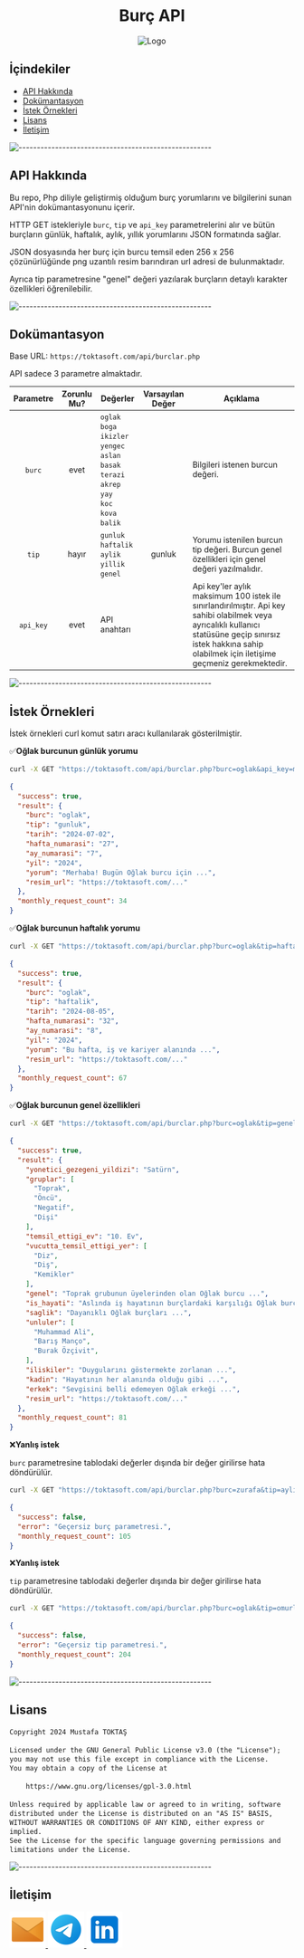 <h1 align="center">Burç API</h1>

<div align=center>
  <img src="./Readme%20Resources/Burç API Logo.png" alt="Logo" width="120" heigh="120"/>
</div>

## **İçindekiler**

- [API Hakkında](#api-hakkında)
- [Dokümantasyon](#dokümantasyon)
- [İstek Örnekleri](#i̇stek-örnekleri)
- [Lisans](#lisans)
- [İletişim](#i̇letişim)


![-----------------------------------------------------](./Readme%20Resources/Çizgi.png)

## API Hakkında

Bu repo, Php diliyle geliştirmiş olduğum burç yorumlarını ve bilgilerini sunan
API'nin dokümantasyonunu içerir.

HTTP GET istekleriyle `burc`, `tip` ve `api_key` parametrelerini alır ve bütün burçların
günlük, haftalık, aylık, yıllık yorumlarını JSON formatında sağlar.

JSON dosyasında her burç için burcu temsil eden 256 x 256 çözünürlüğünde png uzantılı resim barındıran url adresi de bulunmaktadır.

Ayrıca tip parametresine "genel" değeri yazılarak burçların detaylı karakter özellikleri öğrenilebilir.


![-----------------------------------------------------](./Readme%20Resources/Çizgi.png)

## Dokümantasyon

Base URL: `https://toktasoft.com/api/burclar.php`

API sadece 3 parametre almaktadır.

| Parametre                       | Zorunlu Mu?                 | Değerler                                                                                                                       | Varsayılan Değer             | Açıklama                         |
| ------------------------------- | --------------------------- | ------------------------------------------------------------------------------------------------------------------------------ | ---------------------------- |--------------------------------- |
| <p align="center">`burc`</p>    | <p align="center">evet</p>  | `oglak`<br>`boga`<br>`ikizler`<br>`yengec`<br>`aslan`<br>`basak`<br>`terazi`<br>`akrep`<br>`yay`<br>`koc`<br>`kova`<br>`balik` |                              | Bilgileri istenen burcun değeri. |   
| <p align="center">`tip`</p>     | <p align="center">hayır</p> | `gunluk`<br>`haftalik`<br>`aylik`<br>`yillik`<br>`genel`                                                                       | <p align="center">gunluk</p> | Yorumu istenilen burcun tip değeri. Burcun genel özellikleri için genel değeri yazılmalıdır.                                                                                                                    |
| <p align="center">`api_key`</p> | <p align="center">evet</p>  | API anahtarı                                                                                                                   |                              | Api key'ler aylık maksimum 100 istek ile sınırlandırılmıştır. Api key sahibi olabilmek veya ayrıcalıklı kullanıcı statüsüne geçip sınırsız istek hakkına sahip olabilmek için iletişime geçmeniz gerekmektedir. |


![-----------------------------------------------------](./Readme%20Resources/Çizgi.png)

## İstek Örnekleri

İstek örnekleri curl komut satırı aracı kullanılarak gösterilmiştir.

✅**Oğlak burcunun günlük yorumu**

```sh
curl -X GET "https://toktasoft.com/api/burclar.php?burc=oglak&api_key=myapikey"
```

```json
{
  "success": true,
  "result": {
    "burc": "oglak",
    "tip": "gunluk",
    "tarih": "2024-07-02",
    "hafta_numarasi": "27",
    "ay_numarasi": "7",
    "yil": "2024",
    "yorum": "Merhaba! Bugün Oğlak burcu için ...",
    "resim_url": "https://toktasoft.com/..."
  },
  "monthly_request_count": 34
}
```

✅**Oğlak burcunun haftalık yorumu**

```sh
curl -X GET "https://toktasoft.com/api/burclar.php?burc=oglak&tip=haftalik&api_key=myapikey"
```

```json
{
  "success": true,
  "result": {
    "burc": "oglak",
    "tip": "haftalik",
    "tarih": "2024-08-05",
    "hafta_numarasi": "32",
    "ay_numarasi": "8",
    "yil": "2024",
    "yorum": "Bu hafta, iş ve kariyer alanında ...",
    "resim_url": "https://toktasoft.com/..."
  },
  "monthly_request_count": 67
}
```

✅**Oğlak burcunun genel özellikleri**

```sh
curl -X GET "https://toktasoft.com/api/burclar.php?burc=oglak&tip=genel&api_key=myapikey"
```

```json
{
  "success": true,
  "result": {
    "yonetici_gezegeni_yildizi": "Satürn",
    "gruplar": [
      "Toprak",
      "Öncü",
      "Negatif",
      "Dişi"
    ],
    "temsil_ettigi_ev": "10. Ev",
    "vucutta_temsil_ettigi_yer": [
      "Diz",
      "Diş",
      "Kemikler"
    ],
    "genel": "Toprak grubunun üyelerinden olan Oğlak burcu ...",
    "is_hayati": "Aslında iş hayatının burçlardaki karşılığı Oğlak burcudur ...",
    "saglik": "Dayanıklı Oğlak burçları ...",
    "unluler": [
      "Muhammad Ali",
      "Barış Manço",
      "Burak Özçivit",
    ],
    "iliskiler": "Duygularını göstermekte zorlanan ...",
    "kadin": "Hayatının her alanında olduğu gibi ...",
    "erkek": "Sevgisini belli edemeyen Oğlak erkeği ...",
    "resim_url": "https://toktasoft.com/..."
  },
  "monthly_request_count": 81
}
```

❌**Yanlış istek**

`burc` parametresine tablodaki değerler dışında bir değer girilirse hata döndürülür.

```sh
curl -X GET "https://toktasoft.com/api/burclar.php?burc=zurafa&tip=aylik&api_key=myapikey"
```

```json
{
  "success": false,
  "error": "Geçersiz burç parametresi.",
  "monthly_request_count": 105
}
```

❌**Yanlış istek**

`tip` parametresine tablodaki değerler dışında bir değer girilirse hata döndürülür.

```sh
curl -X GET "https://toktasoft.com/api/burclar.php?burc=oglak&tip=omurluk&api_key=myapikey"
```

```json
{
  "success": false,
  "error": "Geçersiz tip parametresi.",
  "monthly_request_count": 204
}
```


![-----------------------------------------------------](./Readme%20Resources/Çizgi.png)

## Lisans
    Copyright 2024 Mustafa TOKTAŞ

    Licensed under the GNU General Public License v3.0 (the "License");
    you may not use this file except in compliance with the License.
    You may obtain a copy of the License at

        https://www.gnu.org/licenses/gpl-3.0.html

    Unless required by applicable law or agreed to in writing, software
    distributed under the License is distributed on an "AS IS" BASIS,
    WITHOUT WARRANTIES OR CONDITIONS OF ANY KIND, either express or implied.
    See the License for the specific language governing permissions and
    limitations under the License.


![-----------------------------------------------------](./Readme%20Resources/Çizgi.png)

## İletişim

<a href="mailto:info@mustafatoktas.com"              target="_blank"> <img src="./Readme Resources/İletişim/Mail.png"     alt="Mail"     width="64" heigh="64"/> </a>
<a href="https://t.me/mustafatoktas00"               target="_blank"> <img src="./Readme Resources/İletişim/Telegram.png" alt="Telegram" width="64" heigh="64"/> </a>
<a href="https://www.linkedin.com/in/mustafatoktas/" target="_blank"> <img src="./Readme Resources/İletişim/LinkedIn.png" alt="LinkedIn" width="64" heigh="64"/> </a>